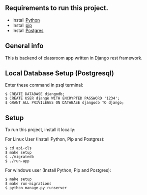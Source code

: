 ## Requirements to run this project.
* Install [Python](https://www.python.org/downloads/)
* Install [pip](https://pip.pypa.io/en/stable/)
* Install [Postgres](https://www.postgresql.org/download/)
## General info
This is backend of classroom app written in Django rest framework.

## Local Database Setup (Postgresql)


Enter these command in psql terminal:
```
$ CREATE DATABASE djangodb;
$ CREATE USER django WITH ENCRYPTED PASSWORD '1234';
$ GRANT ALL PRIVILEGES ON DATABASE djangodb TO django;
```
	
## Setup
To run this project, install it locally:


For Linux User (Install Python, Pip and Postgres):
```
$ cd api-cls
$ make setup
$ ./migratedb
$ ./run-app
```

For windows user (Install Python, Pip and Postgres):
```
$ make setup
$ make run-migrations
$ python manage.py runserver
```
